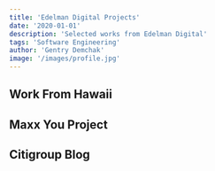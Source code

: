 ```yaml
---
title: 'Edelman Digital Projects'
date: '2020-01-01'
description: 'Selected works from Edelman Digital'
tags: 'Software Engineering'
author: 'Gentry Demchak'
image: '/images/profile.jpg'
---
```



## Work From Hawaii

## Maxx You Project

## Citigroup Blog

## 